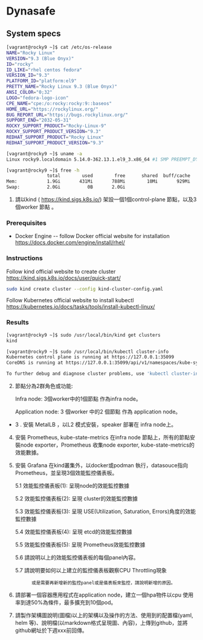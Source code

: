 # Dynasafe

## System specs
```bash
[vagrant@rocky9 ~]$ cat /etc/os-release
NAME="Rocky Linux"
VERSION="9.3 (Blue Onyx)"
ID="rocky"
ID_LIKE="rhel centos fedora"
VERSION_ID="9.3"
PLATFORM_ID="platform:el9"
PRETTY_NAME="Rocky Linux 9.3 (Blue Onyx)"
ANSI_COLOR="0;32"
LOGO="fedora-logo-icon"
CPE_NAME="cpe:/o:rocky:rocky:9::baseos"
HOME_URL="https://rockylinux.org/"
BUG_REPORT_URL="https://bugs.rockylinux.org/"
SUPPORT_END="2032-05-31"
ROCKY_SUPPORT_PRODUCT="Rocky-Linux-9"
ROCKY_SUPPORT_PRODUCT_VERSION="9.3"
REDHAT_SUPPORT_PRODUCT="Rocky Linux"
REDHAT_SUPPORT_PRODUCT_VERSION="9.3"

[vagrant@rocky9 ~]$ uname -a
Linux rocky9.localdomain 5.14.0-362.13.1.el9_3.x86_64 #1 SMP PREEMPT_DYNAMIC Wed Dec 13 14:07:45 UTC 2023 x86_64 x86_64 x86_64 GNU/Linux

[vagrant@rocky9 ~]$ free -h
               total        used        free      shared  buff/cache   available
Mem:           1.9Gi       431Mi       788Mi        10Mi       929Mi       1.5Gi
Swap:          2.0Gi          0B       2.0Gi
```

1. 請以kind ( https://kind.sigs.k8s.io/) 架設一個1個control-plane 節點，以及3個worker 節點 。
### Prerequisites
* Docker Engine -- follow Docker official website for installation https://docs.docker.com/engine/install/rhel/

### Instructions
Follow kind official website to create cluster https://kind.sigs.k8s.io/docs/user/quick-start/
```bash
sudo kind create cluster --config kind-cluster-config.yaml
```

Follow Kubernetes official website to install kubectl https://kubernetes.io/docs/tasks/tools/install-kubectl-linux/
### Results
```bash
[vagrant@rocky9 ~]$ sudo /usr/local/bin/kind get clusters
kind

[vagrant@rocky9 ~]$ sudo /usr/local/bin/kubectl cluster-info
Kubernetes control plane is running at https://127.0.0.1:35099
CoreDNS is running at https://127.0.0.1:35099/api/v1/namespaces/kube-system/services/kube-dns:dns/proxy

To further debug and diagnose cluster problems, use 'kubectl cluster-info dump'.
```

2. 節點分為2群角色或功能:

     Infra node: 3個worker中的1個節點 作為infra node。

     Application node: 3 個worker 中的2 個節點 作為 application node。

+ 3 . 安裝 MetalLB ，以L2 模式安裝，speaker 部署在 infra node上。

4. 安裝 Prometheus, kube-state-metrics 在infra node 節點上，所有的節點安裝node exporter，Prometheus 收集node exporter, kube-state-metrics的效能數據。

5. 安裝 Grafana 在kind叢集外，以docker或podman 執行，datasouce指向 Prometheus，並呈現3個效能監控儀表板。

      5.1 效能監控儀表板(1): 呈現node的效能監控數據

      5.2 效能監控儀表板(2): 呈現 cluster的效能監控數據

      5.3 效能監控儀表板(3): 呈現 USE(Utilization, Saturation, Errors)角度的效能監控數據

      5.4 效能監控儀表板(4): 呈現 etcd的效能監控數據

      5.5 效能監控儀表板(5): 呈現 Prometheus效能監控數據

      5.6 請說明以上的效能監控儀表板的每個panel內容。

      5.7 請說明要如何以上建立的監控儀表板觀察CPU Throttling現象

             或是需要再新增新的監控panel或是儀表板來監控，請說明新增的原因。

4. 請部署一個容器應用程式在application node，建立一個hpa物件以cpu 使用率到達50%為條件，最多擴充到10個pod。

5. 請製作架構圖說明(圖檔)以上的架構以及操作的方法、使用到的配置檔(yaml, helm 等)、說明檔(以markdown格式呈現圖、內容)，上傳到github，並將github網址於下週xxx前回傳。
